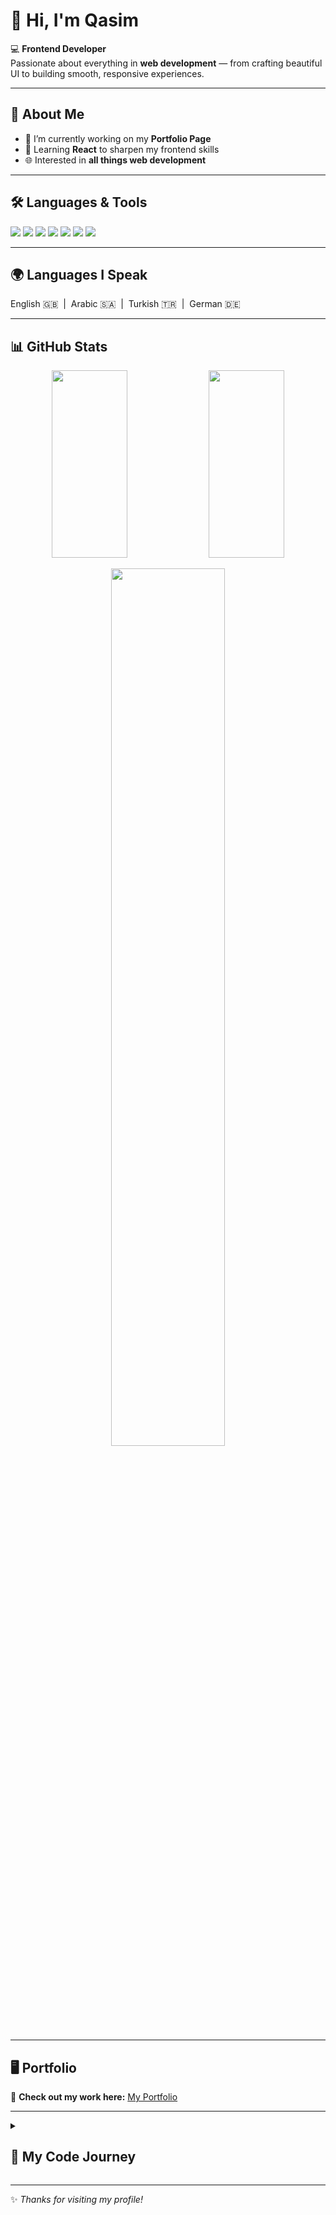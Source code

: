 # 👋 Hi, I'm Qasim  

💻 **Frontend Developer**  
Passionate about everything in **web development** — from crafting beautiful UI to building smooth, responsive experiences.  

---

## 🚀 About Me
- 🔭 I’m currently working on my **Portfolio Page**  
- 🌱 Learning **React** to sharpen my frontend skills  
- 🌐 Interested in **all things web development**  

---

## 🛠️ Languages & Tools
<p align="left">
  <img src="https://img.shields.io/badge/HTML5-E34F26?style=for-the-badge&logo=html5&logoColor=white" />
  <img src="https://img.shields.io/badge/CSS3-1572B6?style=for-the-badge&logo=css3&logoColor=white" />
  <img src="https://img.shields.io/badge/JavaScript-F7DF1E?style=for-the-badge&logo=javascript&logoColor=black" />
  <img src="https://img.shields.io/badge/React-20232A?style=for-the-badge&logo=react&logoColor=61DAFB" />
  <img src="https://img.shields.io/badge/TailwindCSS-38B2AC?style=for-the-badge&logo=tailwind-css&logoColor=white" />
  <img src="https://img.shields.io/badge/Git-F05032?style=for-the-badge&logo=git&logoColor=white" />
  <img src="https://img.shields.io/badge/GitHub-181717?style=for-the-badge&logo=github&logoColor=white" />
</p>

---

## 🌍 Languages I Speak
<p align="left">
  English 🇬🇧 &nbsp;|&nbsp; Arabic 🇸🇦 &nbsp;|&nbsp; Turkish 🇹🇷 &nbsp;|&nbsp; German 🇩🇪
</p>

---

## 📊 GitHub Stats

<!-- İlk satır: iki kart yan yana -->
<p align="center">
  <img src="https://github-readme-stats.vercel.app/api?username=Qasim-alhardanee&show_icons=true&theme=radical" width="49%" height="300px"/>
  <img src="https://github-readme-stats.vercel.app/api/top-langs/?username=Qasim-alhardanee&layout=compact&theme=radical" width="49%" height="300px"/>
</p>

<!-- İkinci satır: ortalanmış tek kart -->
<p align="center">
  <img src="https://streak-stats.demolab.com?user=qasim-alhardanee&theme=radical&hide_border=true&border_radius=6" width="60%"/>
</p>


 

---

## 🖥️ Portfolio
🚀 **Check out my work here:** [My Portfolio]([https://your-portfolio-link.com](https://github.com/Qasim-Alhardanee))  

---

<details>
  <summary><h2>📖 My Code Journey</h2></summary>

  I started my journey in software development by studying **Computer Programming (Associate Degree)**, where I was introduced to many different areas of programming. Most of the courses focused on building strong **foundations**, and it was up to us to take those basics further.  

  My very first course was **Web Fundamentals** (HTML & CSS), and from that moment, I knew I wanted to continue in the **web development field**. Later, I gained hands-on experience through a **one-month internship** at a company, which gave me a clearer vision of real-world web projects.  

  During my studies, I also learned the basics of **JavaScript** and **Python**, which helped me strengthen my understanding of programming concepts. Over time, I became confident in **HTML, CSS, and JavaScript**, and now I’m focused on learning **React** to level up my frontend development skills.  

  In addition to coding, I have a passion for **languages**. Right now, I’m learning **German**, and my long-term goal is to reach a strong level and eventually **work in Germany** as a developer. 🚀  

</details>



---
✨ *Thanks for visiting my profile!*  
